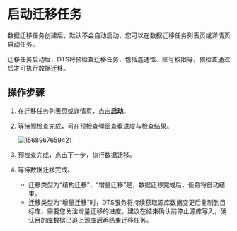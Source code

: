# 启动迁移任务

数据迁移任务创建后，默认不会自动启动，您可以在数据迁移任务列表页或详情页启动任务。

迁移任务启动后，DTS将预检查迁移任务，包括连通性、账号权限等，预检查通过后才可执行数据迁移。

## 操作步骤

1. 在迁移任务列表页或详情页，点击**启动**。

2. 等待预检查完成，可在预检查弹窗查看进度与检查结果。

   ![1568967659421](C:\Users\yinxingtao\AppData\Roaming\Typora\typora-user-images\1568967659421.png)

3. 预检查完成，点击下一步，执行数据迁移。

4. 等待数据迁移完成。

   - 迁移类型为“结构迁移”、“增量迁移”是，数据迁移完成后，任务将自动结束。
   - 迁移类型为“增量迁移”时，DTS服务将持续获取源库数据变更后复制到目标库，需要您关注增量迁移的进度。建议在结束确认前停止源库写入，确认目的库数据已追上源库后再结束迁移任务。



